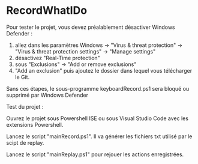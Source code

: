 # RecordWhatIDo

Pour tester le projet, vous devez préalablement désactiver Windows Defender :
  1) allez dans les paramètres Windows -> "Virus & threat protection" -> "Virus & threat protection settings" -> "Manage settings"
  2) désactivez "Real-Time protection"
  3) sous "Exclusions" -> "Add or remove exclusions"
  4) "Add an exclusion" puis ajoutez le dossier dans lequel vous télécharger le Git.

Sans ces étapes, le sous-programme keyboardRecord.ps1 sera bloqué ou supprimé par Windows Defender


Test du projet :

Ouvrez le projet sous Powershell ISE ou sous Visual Studio Code avec les extensions Powershell.

Lancez le script "mainRecord.ps1". Il va générer les fichiers txt utilisé par le scipt de replay.

Lancez le script "mainReplay.ps1" pour rejouer les actions enregistrées.
